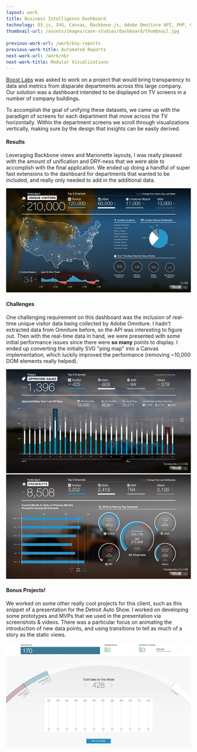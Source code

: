 ```yaml
---
layout: work
title: Business Intelligence Dashboard
technology: D3.js, SVG, Canvas, Backbone.js, Adobe Omniture API, PHP, Grunt
thumbnail-url: /assets/images/case-studies/dashboard/thumbnail.jpg

previous-work-url: /work/bny-reports
previous-work-title: Automated Reports
next-work-url: /work/nbr
next-work-title: Modular Visualizations
---
```


<div class="grid-x grid-margin-x">
    <div class="cell medium-auto">
        <p><a href="http://www.boostlabs.com/">Boost Labs</a> was asked to work on a project that would bring transparency to data and metrics from disparate departments across this large company. Our solution was a dashboard intended to be displayed on TV screens in a number of company buildings.</p>
        <p>To accomplish the goal of unifying these datasets, we came up with the paradigm of screens for each department that move across the TV horizontally. Within the department screens we scroll through visualizations vertically, making sure by the design that insights can be easily derived.</p>
        <h4>Results</h4>
        <p>Leveraging Backbone views and Marionette layouts, I was really pleased with the amount of unification and DRY-ness that we were able to accomplish with the final application. We ended up doing a handful of super fast extensions to the dashboard for departments that wanted to be included, and really only needed to add in the additional data.</p>
    </div>
    <div class="cell medium-auto">
        <img src="/assets/images/case-studies/dashboard/visitors.jpg" alt="">
        <h4>Challenges</h4>
        <p>One challenging requirement on this dashboard was the inclusion of real-time unique visitor data being collected by Adobe Omniture. I hadn't extracted data from Omniture before, so the API was interesting to figure out. Then with the real-time data in hand, we were presented with some initial performance issues since there were <strong>so many</strong> points to display. I ended up converting the initially SVG "ping map" into a Canvas implementation, which luckily improved the performance (removing ~10,000 DOM elements really helped).</p>
    </div>
</div>
<div class="grid-x grid-margin-x">
    <div class="cell medium-auto">
        <img src="/assets/images/case-studies/dashboard/sales.jpg" alt="">
    </div>
    <div class="cell medium-auto">
        <img src="/assets/images/case-studies/dashboard/prospects.jpg" alt="">
    </div>
</div>
<div class="grid-x grid-margin-x">
    <div class="cell medium-auto medium-order-2">
        <h4>Bonus Projects!</h4>
        <p>We worked on some other really cool projects for this client, such as this snippet of a presentation for the Detroit Auto Show. I worked on developing some prototypes and MVPs that we used in the presentation via screenshots & videos. There was a particular focus on animating the introduction of new data points, and using transitions to tell as much of a story as the static views.</p>
    </div>
    <div class="cell medium-auto medium-order-1">
        <img src="/assets/images/case-studies/dashboard/forecast.gif" alt="">
    </div>
</div>


